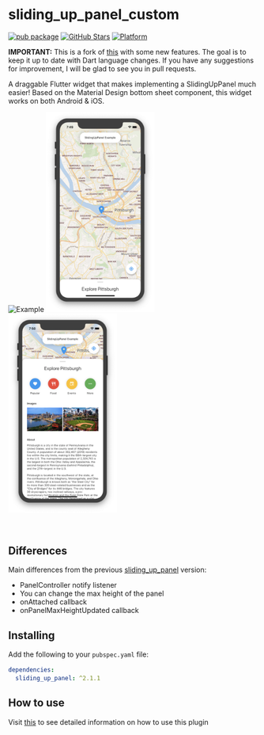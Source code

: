 # sliding_up_panel_custom
[![pub package](https://img.shields.io/pub/v/sliding_up_panel_custom.svg)](https://pub.dartlang.org/packages/sliding_up_panel_custom)
[![GitHub Stars](https://img.shields.io/github/stars/SiKirillo/sliding_up_panel_custom.svg?logo=github)](https://github.com/SiKirillo/sliding_up_panel_custom)
[![Platform](https://img.shields.io/badge/platform-android%20|%20ios-green.svg)](https://img.shields.io/badge/platform-Android%20%7C%20iOS-green.svg)

**IMPORTANT:** This is a fork of [this](https://github.com/akshathjain/sliding_up_panel) with some new features. The goal is to keep it up to date with Dart language changes. If you have any suggestions for improvement, I will be glad to see you in pull requests.

A draggable Flutter widget that makes implementing a SlidingUpPanel much easier! Based on the Material Design bottom sheet component, this widget works on both Android & iOS.

<p>
  <img width="205px" alt="Example" src="https://raw.githubusercontent.com/SiKirillo/sliding_up_panel_custom/master/assets/example.gif"/>
  <img width="220px" alt="Example App Closed" src="https://raw.githubusercontent.com/SiKirillo/sliding_up_panel_custom/master/assets/exampleclosed.png"/>
  <img width="220px" alt="Example App Open" src="https://raw.githubusercontent.com/SiKirillo/sliding_up_panel_custom/master/assets/exampleopen.png"/>
</p>

<br>

## Differences
Main differences from the previous [sliding_up_panel](https://pub.dev/packages/sliding_up_panel) version:
- PanelController notify listener
- You can change the max height of the panel
- onAttached callback
- onPanelMaxHeightUpdated callback

## Installing
Add the following to your `pubspec.yaml` file:
```yaml
dependencies:
  sliding_up_panel: ^2.1.1
```

## How to use
Visit [this](https://pub.dev/packages/sliding_up_panel) to see detailed information on how to use this plugin